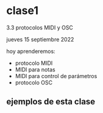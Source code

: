 # clase1

3.3 protocolos MIDI y OSC

jueves 15 septiembre 2022

hoy aprenderemos:

- protocolo MIDI
- MIDI para notas
- MIDI para control de parámetros
- protocolo OSC

## ejemplos de esta clase
